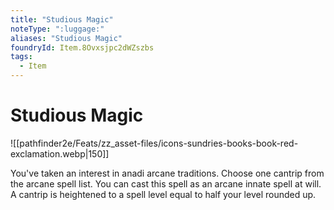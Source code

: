 ```yaml
---
title: "Studious Magic"
noteType: ":luggage:"
aliases: "Studious Magic"
foundryId: Item.8Ovxsjpc2dWZszbs
tags:
  - Item
---
```


# Studious Magic
![[pathfinder2e/Feats/zz_asset-files/icons-sundries-books-book-red-exclamation.webp|150]]

You've taken an interest in anadi arcane traditions. Choose one cantrip from the arcane spell list. You can cast this spell as an arcane innate spell at will. A cantrip is heightened to a spell level equal to half your level rounded up.
